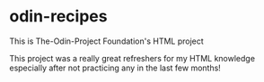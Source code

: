 # odin-recipes
This is The-Odin-Project Foundation's HTML project  

This project was a really great refreshers for my HTML knowledge especially after not practicing any in the last few months!
